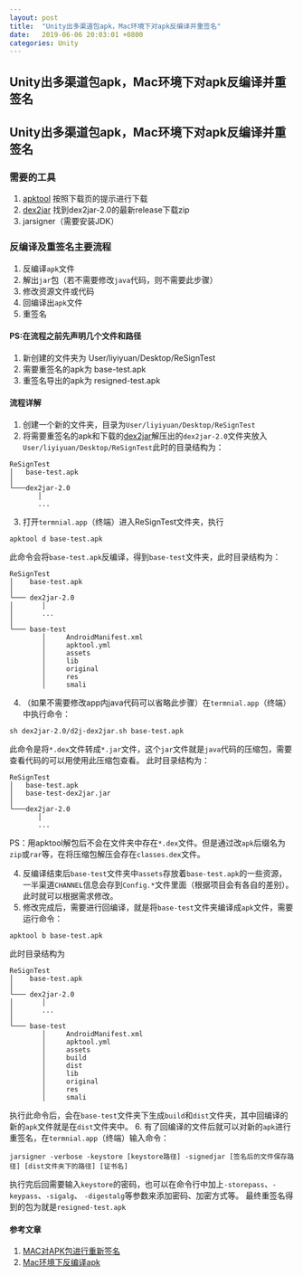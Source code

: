```yaml
---
layout: post
title:  "Unity出多渠道包apk，Mac环境下对apk反编译并重签名"
date:   2019-06-06 20:03:01 +0800
categories: Unity
---
```

## Unity出多渠道包apk，Mac环境下对apk反编译并重签名
## Unity出多渠道包apk，Mac环境下对apk反编译并重签名

### 需要的工具
1. [apktool](https://ibotpeaches.github.io/Apktool/install) 按照下载页的提示进行下载
2. [dex2jar](https://github.com/pxb1988/dex2jar/releases) 找到dex2jar-2.0的最新release下载zip
3. jarsigner（需要安装JDK）

### 反编译及重签名主要流程
1. 反编译```apk```文件
2. 解出```jar```包（若不需要修改```java```代码，则不需要此步骤）
3. 修改资源文件或代码
4. 回编译出```apk```文件
5. 重签名
#### PS:在流程之前先声明几个文件和路径
1. 新创建的文件夹为 User/liyiyuan/Desktop/ReSignTest
2. 需要重签名的apk为 base-test.apk
3. 重签名导出的apk为 resigned-test.apk

#### 流程详解
1. 创建一个新的文件夹，目录为```User/liyiyuan/Desktop/ReSignTest```
2. 将需要重签名的apk和下载的[dex2jar](https://github.com/pxb1988/dex2jar/releases)解压出的```dex2jar-2.0```文件夹放入 ```User/liyiyuan/Desktop/ReSignTest```此时的目录结构为：
```
ReSignTest
│   base-test.apk
│
└───dex2jar-2.0
       │   
       ...
```
3. 打开```termnial.app```（终端）进入ReSignTest文件夹，执行
```
apktool d base-test.apk
```
此命令会将```base-test.apk```反编译，得到```base-test```文件夹，此时目录结构为：
```
ReSignTest
│    base-test.apk
│
└─── dex2jar-2.0
│       │   
│       ...
│
└─── base-test  
        │     AndroidManifest.xml
        │     apktool.yml
        │     assets
        │     lib
        │     original
        │     res
        │     smali
```
4. （如果不需要修改app内java代码可以省略此步骤）在```termnial.app```（终端）中执行命令：
```
sh dex2jar-2.0/d2j-dex2jar.sh base-test.apk
```
此命令是将```*.dex```文件转成```*.jar```文件，这个```jar```文件就是```java```代码的压缩包，需要查看代码的可以用使用此压缩包查看。
此时目录结构为：
```
ReSignTest
│   base-test.apk
│   base-test-dex2jar.jar
│
└───dex2jar-2.0
       │   
       ...
```

PS：用apktool解包后不会在文件夹中存在```*.dex```文件。但是通过改```apk```后缀名为```zip```或```rar```等，在将压缩包解压会存在```classes.dex```文件。

4. 反编译结束后```base-test```文件夹中```assets```存放着```base-test.apk```的一些资源，一半渠道```CHANNEL```信息会存到```Config.*```文件里面（根据项目会有各自的差别）。此时就可以根据需求修改。
5. 修改完成后，需要进行回编译，就是将```base-test```文件夹编译成```apk```文件，需要运行命令：
```
apktool b base-test.apk
```
此时目录结构为
```
ReSignTest
│    base-test.apk
│
└─── dex2jar-2.0
│       │   
│       ...
│
└─── base-test  
        │     AndroidManifest.xml
        │     apktool.yml
        │     assets
        │     build
        │     dist
        │     lib
        │     original
        │     res
        │     smali
```

执行此命令后，会在```base-test```文件夹下生成```build```和```dist```文件夹，其中回编译的新的```apk```文件就是在```dist```文件夹中。
6. 有了回编译的文件后就可以对新的```apk```进行重签名，在```termnial.app```（终端）输入命令：
```
jarsigner -verbose -keystore [keystore路径] -signedjar [签名后的文件保存路径] [dist文件夹下的路径] [证书名]
```
执行完后回需要输入```keystore```的密码，也可以在命令行中加上```-storepass```、```-keypass```、```-sigalg```、 ```-digestalg```等参数来添加密码、加密方式等。
最终重签名得到的包为就是```resigned-test.apk```

#### 参考文章
1. [MAC对APK包进行重新签名](https://www.jianshu.com/p/dbcfff997ccb)
2. [Mac环境下反编译apk](https://www.jianshu.com/p/dda9ff90a3c5)